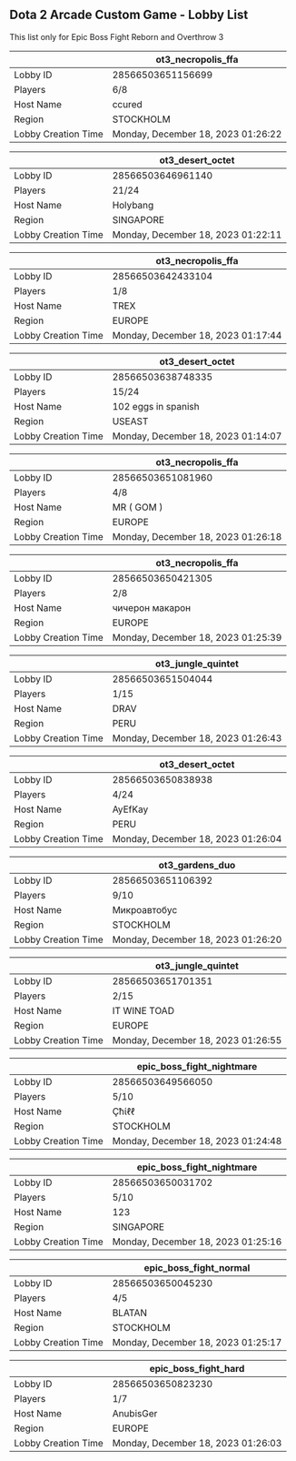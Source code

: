 ## Dota 2 Arcade Custom Game - Lobby List

This list only for Epic Boss Fight Reborn and Overthrow 3

|  | ot3_necropolis_ffa |
| ------ | ------ |
| Lobby ID | 28566503651156699 |
| Players | 6/8 |
| Host Name | ccured |
| Region | STOCKHOLM |
| Lobby Creation Time | Monday, December 18, 2023 01:26:22 |


|  | ot3_desert_octet |
| ------ | ------ |
| Lobby ID | 28566503646961140 |
| Players | 21/24 |
| Host Name | Holybang |
| Region | SINGAPORE |
| Lobby Creation Time | Monday, December 18, 2023 01:22:11 |


|  | ot3_necropolis_ffa |
| ------ | ------ |
| Lobby ID | 28566503642433104 |
| Players | 1/8 |
| Host Name | TREX |
| Region | EUROPE |
| Lobby Creation Time | Monday, December 18, 2023 01:17:44 |


|  | ot3_desert_octet |
| ------ | ------ |
| Lobby ID | 28566503638748335 |
| Players | 15/24 |
| Host Name | 102 eggs in spanish |
| Region | USEAST |
| Lobby Creation Time | Monday, December 18, 2023 01:14:07 |


|  | ot3_necropolis_ffa |
| ------ | ------ |
| Lobby ID | 28566503651081960 |
| Players | 4/8 |
| Host Name | MR ( GOM ) |
| Region | EUROPE |
| Lobby Creation Time | Monday, December 18, 2023 01:26:18 |


|  | ot3_necropolis_ffa |
| ------ | ------ |
| Lobby ID | 28566503650421305 |
| Players | 2/8 |
| Host Name | чичерон макарон |
| Region | EUROPE |
| Lobby Creation Time | Monday, December 18, 2023 01:25:39 |


|  | ot3_jungle_quintet |
| ------ | ------ |
| Lobby ID | 28566503651504044 |
| Players | 1/15 |
| Host Name | DRAV |
| Region | PERU |
| Lobby Creation Time | Monday, December 18, 2023 01:26:43 |


|  | ot3_desert_octet |
| ------ | ------ |
| Lobby ID | 28566503650838938 |
| Players | 4/24 |
| Host Name | AyEfKay |
| Region | PERU |
| Lobby Creation Time | Monday, December 18, 2023 01:26:04 |


|  | ot3_gardens_duo |
| ------ | ------ |
| Lobby ID | 28566503651106392 |
| Players | 9/10 |
| Host Name | Микроавтобус |
| Region | STOCKHOLM |
| Lobby Creation Time | Monday, December 18, 2023 01:26:20 |


|  | ot3_jungle_quintet |
| ------ | ------ |
| Lobby ID | 28566503651701351 |
| Players | 2/15 |
| Host Name | IT WINE TOAD |
| Region | EUROPE |
| Lobby Creation Time | Monday, December 18, 2023 01:26:55 |


|  | epic_boss_fight_nightmare |
| ------ | ------ |
| Lobby ID | 28566503649566050 |
| Players | 5/10 |
| Host Name | Çħίℓℓ |
| Region | STOCKHOLM |
| Lobby Creation Time | Monday, December 18, 2023 01:24:48 |


|  | epic_boss_fight_nightmare |
| ------ | ------ |
| Lobby ID | 28566503650031702 |
| Players | 5/10 |
| Host Name | 123 |
| Region | SINGAPORE |
| Lobby Creation Time | Monday, December 18, 2023 01:25:16 |


|  | epic_boss_fight_normal |
| ------ | ------ |
| Lobby ID | 28566503650045230 |
| Players | 4/5 |
| Host Name | BLATAN |
| Region | STOCKHOLM |
| Lobby Creation Time | Monday, December 18, 2023 01:25:17 |


|  | epic_boss_fight_hard |
| ------ | ------ |
| Lobby ID | 28566503650823230 |
| Players | 1/7 |
| Host Name | AnubisGer |
| Region | EUROPE |
| Lobby Creation Time | Monday, December 18, 2023 01:26:03 |


